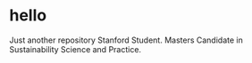 # hello
Just another repository
Stanford Student. Masters Candidate in Sustainability Science and Practice.
